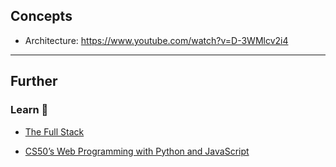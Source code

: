 ## Concepts

- Architecture: https://www.youtube.com/watch?v=D-3WMlcv2i4

---

## Further 

### Learn 🧠

- [The Full Stack](https://www.coursera.org/learn/the-full-stack)

- [CS50’s Web Programming with Python and JavaScript](https://invidious.tiekoetter.com/watch?v=vzGllw18DkA)